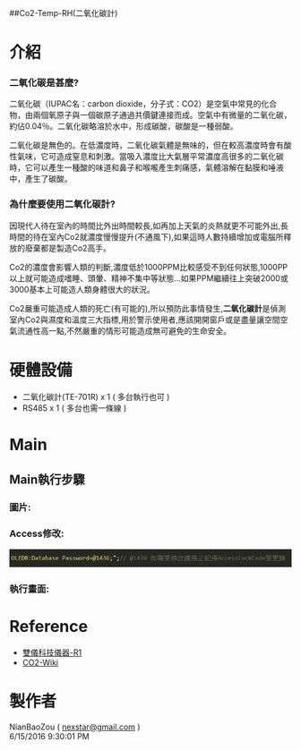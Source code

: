 ##Co2-Temp-RH(二氧化碳計)

# 介紹 #

### 二氧化碳是甚麼? ###

二氧化碳（IUPAC名：carbon dioxide，分子式：CO2）是空氣中常見的化合物，由兩個氧原子與一個碳原子通過共價鍵連接而成。空氣中有微量的二氧化碳，約佔0.04％。二氧化碳略溶於水中，形成碳酸，碳酸是一種弱酸。

二氧化碳是無色的。在低濃度時，二氧化碳氣體是無味的，但在較高濃度時會有酸性氣味，它可造成窒息和刺激。當吸入濃度比大氣層平常濃度高很多的二氧化碳時，它可以產生一種酸的味道和鼻子和喉嚨產生刺痛感，氣體溶解在黏膜和唾液中，產生了碳酸。

### 為什麼要使用二氧化碳計? ###

因現代人待在室內的時間比外出時間較長,如再加上天氣的炎熱就更不可能外出,長時間的待在室內Co2就濃度慢慢提升(不通風下),如果這時人數持續增加或電腦所釋放的廢棄都是製造Co2高手。

Co2的濃度會影響人類的判斷,濃度低於1000PPM比較感受不到任何狀態,1000PP以上就可能造成嗜睡、頭暈、精神不集中等狀態...如果PPM繼續往上突破2000或3000基本上可能造人類身體很大的狀況。

Co2嚴重可能造成人類的死亡(有可能的),所以預防此事情發生,**二氧化碳計**是偵測室內Co2與濕度和溫度三大指標,用於警示使用者,應該開開窗戶或是盡量讓空間空氣流通性高一點,不然嚴重的情形可能造成無可避免的生命安全。


# 硬體設備 #

- 二氧化碳計(TE-701R) x 1 ( 多台執行也可 )
- RS485 x 1 ( 多台也需一條線 )

# Main #


## Main執行步驟

### 圖片: ###

### Access修改: ###

![P4](https://github.com/nexstar/GSM/raw/master/Picture/ServerCode1.PNG)


### 執行畫面: ###


# Reference #

- [雙儀科技儀器-R1](http://www.twintex.com.tw/proimages/pic/IAQ_PHOTO/TE-701R.jpg)
- [CO2-Wiki](https://zh.wikipedia.org/wiki/%E4%BA%8C%E6%B0%A7%E5%8C%96%E7%A2%B3)

# 製作者 #

NianBaoZou	( nexstar@gmail.com )<br>
6/15/2016 9:30:01 PM 